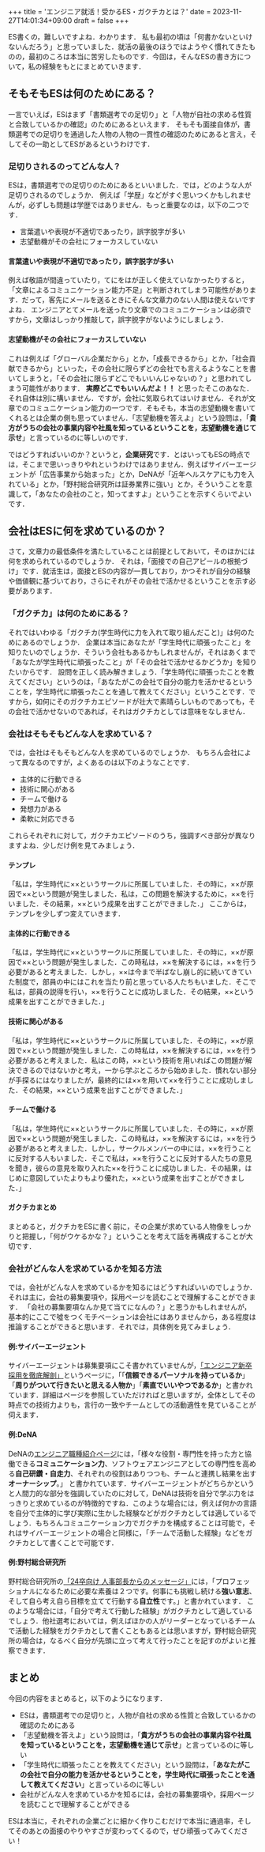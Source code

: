 +++
title = 'エンジニア就活！受かるES・ガクチカとは？'
date = 2023-11-27T14:01:34+09:00
draft = false
+++

ES書くの，難しいですよね．わかります．
私も最初の頃は「何書かないといけないんだろう」と思っていました．就活の最後のほうではようやく慣れてきたものの，最初のころは本当に苦労したものです．今回は，そんなESの書き方について，私の経験をもとにまとめていきます．

## そもそもESは何のためにある？
一言でいえば，ESはまず「書類選考での足切り」と「人物が自社の求める性質と合致しているかの確認」のためにあるといえます．
そもそも面接自体が，書類選考での足切りを通過した人物の人物の一貫性の確認のためにあると言え，そしてその一助としてESがあるというわけです．

### 足切りされるのってどんな人？
ESは，書類選考での足切りのためにあるといいました．では，どのような人が足切りされるのでしょうか．
例えば「学歴」などがすぐ思いつくかもしれませんが，必ずしも問題は学歴ではありません．もっと重要なのは，以下の二つです．
- 言葉遣いや表現が不適切であったり，誤字脱字が多い
- 志望動機がその会社にフォーカスしていない

#### 言葉遣いや表現が不適切であったり，誤字脱字が多い
例えば敬語が間違っていたり，てにをはが正しく使えていなかったりすると，「文章によるコミュニケーション能力不足」と判断されてしまう可能性があります．だって，客先にメールを送るときにそんな文章力のない人間は使えないですよね．
エンジニアとてメールを送ったり文章でのコミュニケーションは必須ですから，文章はしっかり推敲して，誤字脱字がないようにしましょう．

#### 志望動機がその会社にフォーカスしていない
これは例えば「グローバル企業だから」とか，「成長できるから」とか，「社会貢献できるから」といった，その会社に限らずどの会社でも言えるようなことを書いてしまうと，「その会社に限らずどこでもいいんじゃないの？」と思われてしまう可能性があります．
**実際どこでもいいんだよ！！**
と思ったそこのあなた．それ自体は別に構いません．ですが，会社に気取られてはいけません．それが文章でのコミュニケーション能力の一つです．そもそも，本当の志望動機を書いてくれるとは企業の側も思っていません．「志望動機を答えよ」という設問は，「**貴方がうちの会社の事業内容や社風を知っているということを，志望動機を通じて示せ**」と言っているのに等しいのです．

ではどうすればいいのか？というと，**企業研究**です．とはいってもESの時点では，そこまで思いっきりやれというわけではありません．例えばサイバーエージェントが「広告事業から始まった」とか，DeNAが「近年ヘルスケアにも力を入れている」とか，「野村総合研究所は証券業界に強い」とか，そういうことを意識して，「あなたの会社のこと，知ってますよ」ということを示すくらいでよいです．

## 会社はESに何を求めているのか？
さて，文章力の最低条件を満たしていることは前提としておいて，そのほかには何を求められているのでしょうか．
それは，「面接での自己アピールの根拠づけ」です．就活生は，面接とESの内容が一貫しており，かつそれが自分の経験や価値観に基づいており，さらにそれがその会社で活かせるということを示す必要があります．

### 「ガクチカ」は何のためにある？
それではいわゆる「ガクチカ(学生時代に力を入れて取り組んだこと)」は何のためにあるのでしょうか．
企業は本当にあなたが「学生時代に頑張ったこと」を知りたいのでしょうか．そういう会社もあるかもしれませんが，それはあくまで「あなたが学生時代に頑張ったこと」が「その会社で活かせるかどうか」を知りたいからです．
設問を正しく読み解きましょう．「学生時代に頑張ったことを教えてください」というのは，「あなたがこの会社で自分の能力を活かせるということを，学生時代に頑張ったことを通して教えてください」ということです．ですから，如何にそのガクチカエピソードが壮大で素晴らしいものであっても，その会社で活かせないのであれば，それはガクチカとしては意味をなしません．

### 会社はそもそもどんな人を求めている？
では，会社はそもそもどんな人を求めているのでしょうか．
もちろん会社によって異なるのですが，よくあるのは以下のようなことです．
- 主体的に行動できる
- 技術に関心がある
- チームで働ける
- 発想力がある
- 柔軟に対応できる

これらそれぞれに対して，ガクチカエピソードのうち，強調すべき部分が異なりますよね．少しだけ例を見てみましょう．
#### テンプレ
「私は，学生時代に××というサークルに所属していました．その時に，××が原因で××という問題が発生しました．私は，この問題を解決するために，××を行いました．その結果，××という成果を出すことができました．」
ここからは，テンプレを少しずつ変えていきます．
#### 主体的に行動できる
「私は，学生時代に××というサークルに所属していました．その時に，××が原因で××という問題が発生しました．この時私は，××を解決するには，××を行う必要があると考えました．しかし，××は今まで半ばなし崩し的に続いてきていた制度で，部員の中にはこれを当たり前と思っている人たちもいました．そこで私は，部員の説得を行い，××を行うことに成功しました．その結果，××という成果を出すことができました．」
#### 技術に関心がある
「私は，学生時代に××というサークルに所属していました．その時に，××が原因で××という問題が発生しました．この時私は，××を解決するには，××を行う必要があると考えました．私はこの時，××という技術を用いればこの問題が解決できるのではないかと考え，一から学ぶところから始めました．慣れない部分が手探るにはなりましたが，最終的には××を用いて××を行うことに成功しました．その結果，××という成果を出すことができました．」
#### チームで働ける
「私は，学生時代に××というサークルに所属していました．その時に，××が原因で××という問題が発生しました．この時私は，××を解決するには，××を行う必要があると考えました．しかし，サークルメンバーの中には，××を行うことに反対する人もいました．そこで私は，××を行うことに反対する人たちの意見を聞き，彼らの意見を取り入れた××を行うことに成功しました．その結果，はじめに意図していたよりもより優れた，××という成果を出すことができました．」

#### ガクチカまとめ
まとめると，ガクチカをESに書く前に，その企業が求めている人物像をしっかりと把握し，「何がウケるかな？」ということを考えて話を再構成することが大切です．

### 会社がどんな人を求めているかを知る方法
では，会社がどんな人を求めているかを知るにはどうすればいいのでしょうか．それは主に，会社の募集要項や，採用ページを読むことで理解することができます．
「会社の募集要項なんか見て当てになんの？」と思うかもしれませんが，基本的にここで噓をつくモチベーションは会社にはありませんから，ある程度は推論することができると思います．それでは，具体例を見てみましょう．
#### 例:サイバーエージェント
サイバーエージェントは募集要項にこそ書かれていませんが，[「エンジニア新卒採用を徹底解剖」](https://www.cyberagent.co.jp/way/list/detail/id=25850)というページに，「「**信頼できるパーソナルを持っているか**」「**周りがついて行きたいと思える人物か**」「**素直でいいやつであるか**」と書かれています．詳細はページを参照していただければと思いますが，全体としてその時点での技術力よりも，言行の一致やチームとしての活動適性を見ていることが伺えます．
#### 例:DeNA
DeNAの[エンジニア職種紹介ページ](https://student.dena.com/job/engineer)には，「様々な役割・専門性を持った方と協働できる**コミュニケーション力**、ソフトウェアエンジニアとしての専門性を高める**自己研鑽・自走力**、それぞれの役割はありつつも、チームと連携し結果を出す**オーナーシップ**。」
と書かれています．サイバーエージェントがどちらかというと人間力的な部分を強調していたのに対して，DeNAは技術を自分で学ぶ力をはっきりと求めているのが特徴的ですね．このような場合には，例えば何かの言語を自分で主体的に学び実際に生かした経験などがガクチカとしては適しているでしょう．もちろんコミュニケーション力でガクチカを構成することは可能で，それはサイバーエージェントの場合と同様に，「チームで活動した経験」などをガクチカとして書くことで可能です．
#### 例:野村総合研究所
野村総合研究所の[「24卒向け 人事部長からのメッセージ」](https://working.nri.co.jp/recruit/2024/contents/recruiting/message.html)には，「プロフェッショナルになるために必要な素養は２つです。何事にも挑戦し続ける**強い意志**、そして自ら考え自ら目標を立てて行動する**自立性**です。」と書かれています．
このような場合には，「自分で考えて行動した経験」がガクチカとして適しているでしょう．他社選考においては，例えばほかの人がリーダーとなっているチームで活動した経験をガクチカとして書くこともあるとは思いますが，野村総合研究所の場合は，なるべく自分が先頭に立って考えて行ったことを記すのがよいと推察できます．

## まとめ
今回の内容をまとめると，以下のようになります．
- ESは，書類選考での足切りと，人物が自社の求める性質と合致しているかの確認のためにある
- 「志望動機を答えよ」という設問は，「**貴方がうちの会社の事業内容や社風を知っているということを，志望動機を通じて示せ**」と言っているのに等しい
- 「学生時代に頑張ったことを教えてください」という設問は，「**あなたがこの会社で自分の能力を活かせるということを，学生時代に頑張ったことを通して教えてください**」と言っているのに等しい
- 会社がどんな人を求めているかを知るには，会社の募集要項や，採用ページを読むことで理解することができる

ESは本当に，それぞれの企業ごとに細かく作りこむだけで本当に通過率，そしてそのあとの面接のやりやすさが変わってくるので，ぜひ頑張ってみてください！